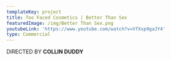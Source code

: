 ```yaml
---
templateKey: project
title: Too Faced Cosmetics | Better Than Sex
featuredImage: /img/Better Than Sex.png
youtubeLink: 'https://www.youtube.com/watch?v=VfXxp9gaJY4'
type: Commercial
---
```

DIRECTED BY **COLLIN DUDDY**
